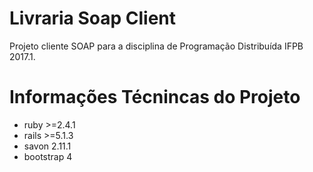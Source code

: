 # Livraria Soap Client

Projeto cliente SOAP  para a disciplina de Programação Distribuída IFPB 2017.1.

# Informações Técnincas do Projeto

* ruby >=2.4.1
* rails >=5.1.3
* savon 2.11.1
* bootstrap 4
